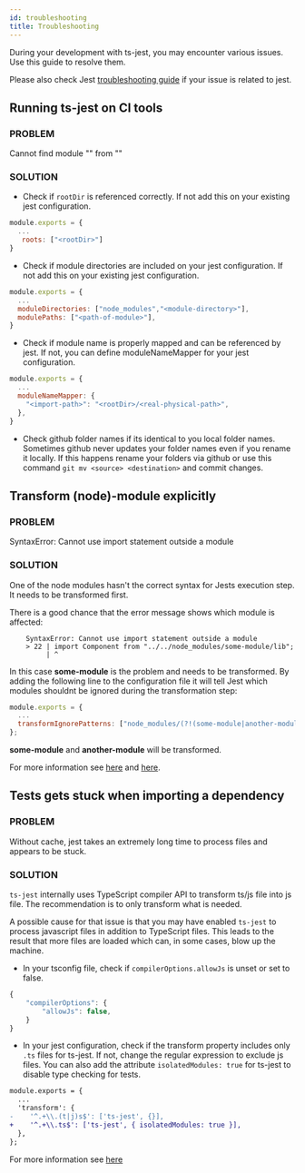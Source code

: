 ```yaml
---
id: troubleshooting
title: Troubleshooting
---
```


During your development with ts-jest, you may encounter various issues. Use this guide to resolve them.

Please also check Jest [troubleshooting guide](https://jestjs.io/docs/en/troubleshooting) if your issue is related to jest.

## Running ts-jest on CI tools

### PROBLEM

Cannot find module "" from ""

### SOLUTION

- Check if `rootDir` is referenced correctly. If not add this on your existing jest configuration.

```javascript
module.exports = {
  ...
   roots: ["<rootDir>"]
}
```

- Check if module directories are included on your jest configuration. If not add this on your existing jest configuration.

```javascript
module.exports = {
  ...
  moduleDirectories: ["node_modules","<module-directory>"],
  modulePaths: ["<path-of-module>"],
}
```

- Check if module name is properly mapped and can be referenced by jest. If not, you can define moduleNameMapper for your jest configuration.

```javascript
module.exports = {
  ...
  moduleNameMapper: {
    "<import-path>": "<rootDir>/<real-physical-path>",
  },
}
```

- Check github folder names if its identical to you local folder names. Sometimes github never updates your folder names even if you rename it locally. If this happens rename your folders via github or use this command `git mv <source> <destination>` and commit changes.

## Transform (node)-module explicitly

### PROBLEM

SyntaxError: Cannot use import statement outside a module

### SOLUTION

One of the node modules hasn't the correct syntax for Jests execution step. It needs to
be transformed first.

There is a good chance that the error message shows which module is affected:

```shell
    SyntaxError: Cannot use import statement outside a module
    > 22 | import Component from "../../node_modules/some-module/lib";
         | ^
```

In this case **some-module** is the problem and needs to be transformed.
By adding the following line to the configuration file it will tell Jest which modules
shouldnt be ignored during the transformation step:

```javascript
module.exports = {
  ...
  transformIgnorePatterns: ["node_modules/(?!(some-module|another-module))"]
};
```

**some-module** and **another-module** will be transformed.

For more information see [here](https://stackoverflow.com/questions/63389757/jest-unit-test-syntaxerror-cannot-use-import-statement-outside-a-module) and [here](https://stackoverflow.com/questions/52035066/how-to-write-jest-transformignorepatterns).

## Tests gets stuck when importing a dependency

### PROBLEM

Without cache, jest takes an extremely long time to process files and appears to be stuck.

### SOLUTION

`ts-jest` internally uses TypeScript compiler API to transform ts/js file into js file. The recommendation is to only transform what is needed.

A possible cause for that issue is that you may have enabled `ts-jest` to process javascript files in addition to TypeScript files. This leads to the result that more files are loaded which can, in some cases, blow up the machine.

- In your tsconfig file, check if `compilerOptions.allowJs` is unset or set to false.

```javascript
{
    "compilerOptions": {
        "allowJs": false,
    }
}
```

- In your jest configuration, check if the transform property includes only `.ts` files for ts-jest. If not, change the regular expression to exclude js files. You can also add the attribute `isolatedModules: true` for ts-jest to disable type checking for tests.

```diff
module.exports = {
  ...
  'transform': {
-    '^.+\\.(t|j)s$': ['ts-jest', {}],
+    '^.+\\.ts$': ['ts-jest', { isolatedModules: true }],
  },
};
```

For more information see [here](https://github.com/kulshekhar/ts-jest/issues/4294)
